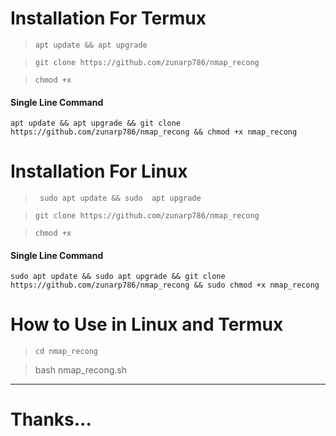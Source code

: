 # Installation For Termux
> ```apt update && apt upgrade```

> ```git clone https://github.com/zunarp786/nmap_recong```

> ```chmod +x```

#### Single Line Command
 ```
 apt update && apt upgrade && git clone https://github.com/zunarp786/nmap_recong && chmod +x nmap_recong
 ```

 # Installation For Linux
> ``` sudo apt update && sudo  apt upgrade```

> ```git clone https://github.com/zunarp786/nmap_recong```

> ```chmod +x```


#### Single Line Command 
 ```
 sudo apt update && sudo apt upgrade && git clone https://github.com/zunarp786/nmap_recong && sudo chmod +x nmap_recong
 ```
# How to Use in Linux and Termux

> ```cd nmap_recong```

> bash nmap_recong.sh

***
# Thanks...
